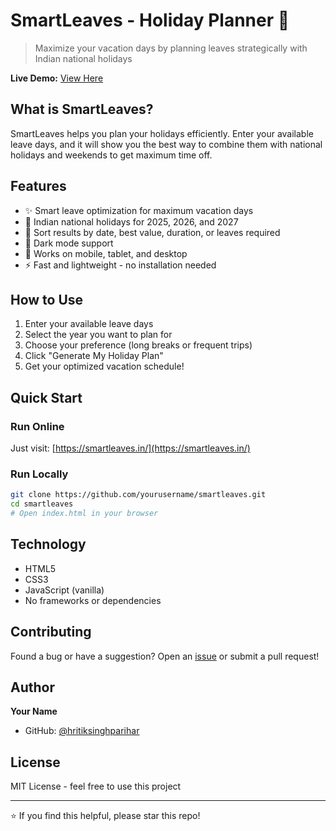 # SmartLeaves - Holiday Planner 🎉

> Maximize your vacation days by planning leaves strategically with Indian national holidays

**Live Demo:** [View Here](https://smartleaves.in/)

## What is SmartLeaves?

SmartLeaves helps you plan your holidays efficiently. Enter your available leave days, and it will show you the best way to combine them with national holidays and weekends to get maximum time off.

## Features

- ✨ Smart leave optimization for maximum vacation days
- 📅 Indian national holidays for 2025, 2026, and 2027
- 🔄 Sort results by date, best value, duration, or leaves required
- 🌙 Dark mode support
- 📱 Works on mobile, tablet, and desktop
- ⚡ Fast and lightweight - no installation needed

## How to Use

1. Enter your available leave days
2. Select the year you want to plan for
3. Choose your preference (long breaks or frequent trips)
4. Click "Generate My Holiday Plan"
5. Get your optimized vacation schedule!

## Quick Start

### Run Online
Just visit: [https://smartleaves.in/](https://smartleaves.in/)

### Run Locally
```bash
git clone https://github.com/yourusername/smartleaves.git
cd smartleaves
# Open index.html in your browser
```

## Technology

- HTML5
- CSS3
- JavaScript (vanilla)
- No frameworks or dependencies

## Contributing

Found a bug or have a suggestion? Open an [issue](https://github.com/hritiksinghparihar/smart-leave-planner/issues) or submit a pull request!

## Author

**Your Name**
- GitHub: [@hritiksinghparihar](https://github.com/hritiksinghparihar)

## License

MIT License - feel free to use this project

---

⭐ If you find this helpful, please star this repo!
